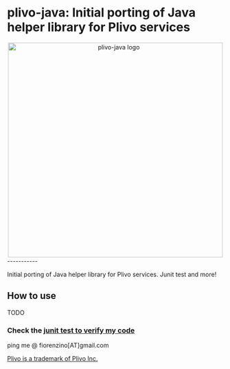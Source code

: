plivo-java: Initial porting of Java helper library for Plivo services
=========================

<center><img src="https://raw.github.com/plivo-java-ee/plivo-java/master/docs/img/plivo-java.png" alt="plivo-java logo" height="500px"></center>
-----------

Initial porting of Java helper library for Plivo services. Junit test and more!



How to use
----------

TODO
 
### Check the [junit test to verify my code](https://github.com/plivo-java-ee/plivo-java/tree/master/src/test/java/com/plivo/test)


ping me @ fiorenzino[AT]gmail.com

[Plivo is a trademark of Plivo Inc.](http://www.plivo.com)
